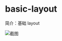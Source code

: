 # basic-layout

简介：基础 layout

![截图](https://img.alicdn.com/tfs/TB1Qh4rir_I8KJjy1XaXXbsxpXa-2536-1246.png)
